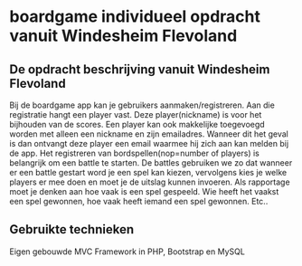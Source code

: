 # boardgame individueel opdracht vanuit Windesheim Flevoland

## De opdracht beschrijving vanuit Windesheim Flevoland
Bij de boardgame app kan je gebruikers aanmaken/registreren. Aan die registratie hangt een player vast.
Deze player(nickname) is voor het bijhouden van de scores.
Een player kan ook makkelijke toegevoegd worden met alleen een nickname en zijn emailadres.
Wanneer dit het geval is dan ontvangt deze player een email waarmee hij zich aan kan melden bij de app. 
Het registreren van bordspellen(nop=number of players) is belangrijk om een battle te starten.
De battles gebruiken we zo dat wanneer er een battle gestart word je een spel kan kiezen,
vervolgens kies je welke players er mee doen en moet je de uitslag kunnen invoeren.
Als rapportage moet je denken aan hoe vaak is een spel gespeeld.
Wie heeft het vaakst een spel gewonnen, hoe vaak heeft iemand een spel gewonnen. Etc..

## Gebruikte technieken
Eigen gebouwde MVC Framework in PHP, Bootstrap en MySQL

